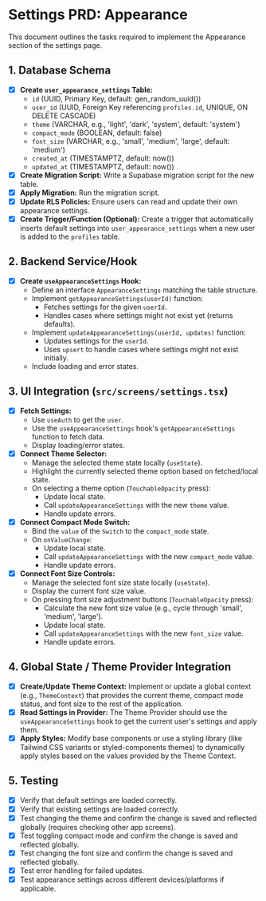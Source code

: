 # Settings PRD: Appearance

This document outlines the tasks required to implement the Appearance section of the settings page.

## 1. Database Schema

-   [x] **Create `user_appearance_settings` Table:**
    -   `id` (UUID, Primary Key, default: gen_random_uuid())
    -   `user_id` (UUID, Foreign Key referencing `profiles.id`, UNIQUE, ON DELETE CASCADE)
    -   `theme` (VARCHAR, e.g., 'light', 'dark', 'system', default: 'system')
    -   `compact_mode` (BOOLEAN, default: false)
    -   `font_size` (VARCHAR, e.g., 'small', 'medium', 'large', default: 'medium')
    -   `created_at` (TIMESTAMPTZ, default: now())
    -   `updated_at` (TIMESTAMPTZ, default: now())
-   [x] **Create Migration Script:** Write a Supabase migration script for the new table.
-   [x] **Apply Migration:** Run the migration script.
-   [x] **Update RLS Policies:** Ensure users can read and update their own appearance settings.
-   [x] **Create Trigger/Function (Optional):** Create a trigger that automatically inserts default settings into `user_appearance_settings` when a new user is added to the `profiles` table.

## 2. Backend Service/Hook

-   [x] **Create `useAppearanceSettings` Hook:**
    -   Define an interface `AppearanceSettings` matching the table structure.
    -   Implement `getAppearanceSettings(userId)` function:
        -   Fetches settings for the given `userId`.
        -   Handles cases where settings might not exist yet (returns defaults).
    -   Implement `updateAppearanceSettings(userId, updates)` function:
        -   Updates settings for the `userId`.
        -   Uses `upsert` to handle cases where settings might not exist initially.
    -   Include loading and error states.

## 3. UI Integration (`src/screens/settings.tsx`)

-   [x] **Fetch Settings:**
    -   Use `useAuth` to get the `user`.
    -   Use the `useAppearanceSettings` hook's `getAppearanceSettings` function to fetch data.
    -   Display loading/error states.
-   [x] **Connect Theme Selector:**
    -   Manage the selected theme state locally (`useState`).
    -   Highlight the currently selected theme option based on fetched/local state.
    -   On selecting a theme option (`TouchableOpacity` press):
        -   Update local state.
        -   Call `updateAppearanceSettings` with the new `theme` value.
        -   Handle update errors.
-   [x] **Connect Compact Mode Switch:**
    -   Bind the `value` of the `Switch` to the `compact_mode` state.
    -   On `onValueChange`:
        -   Update local state.
        -   Call `updateAppearanceSettings` with the new `compact_mode` value.
        -   Handle update errors.
-   [x] **Connect Font Size Controls:**
    -   Manage the selected font size state locally (`useState`).
    -   Display the current font size value.
    -   On pressing font size adjustment buttons (`TouchableOpacity` press):
        -   Calculate the new font size value (e.g., cycle through 'small', 'medium', 'large').
        -   Update local state.
        -   Call `updateAppearanceSettings` with the new `font_size` value.
        -   Handle update errors.

## 4. Global State / Theme Provider Integration

-   [x] **Create/Update Theme Context:** Implement or update a global context (e.g., `ThemeContext`) that provides the current theme, compact mode status, and font size to the rest of the application.
-   [x] **Read Settings in Provider:** The Theme Provider should use the `useAppearanceSettings` hook to get the current user's settings and apply them.
-   [x] **Apply Styles:** Modify base components or use a styling library (like Tailwind CSS variants or styled-components themes) to dynamically apply styles based on the values provided by the Theme Context.

## 5. Testing

-   [x] Verify that default settings are loaded correctly.
-   [x] Verify that existing settings are loaded correctly.
-   [x] Test changing the theme and confirm the change is saved and reflected globally (requires checking other app screens).
-   [x] Test toggling compact mode and confirm the change is saved and reflected globally.
-   [x] Test changing the font size and confirm the change is saved and reflected globally.
-   [x] Test error handling for failed updates.
-   [x] Test appearance settings across different devices/platforms if applicable.
